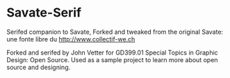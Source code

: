 # Savate-Serif
Serifed companion to Savate, 
Forked and tweaked from the original Savate: une fonte libre du http://www.collectif-we.ch

Forked and serifed by John Vetter for GD399.01 Special Topics in Graphic Design: Open Source. Used as a sample project to learn more about open source and designing.
